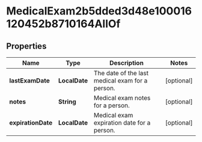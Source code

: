 

# MedicalExam2b5dded3d48e100016120452b8710164AllOf


## Properties

| Name | Type | Description | Notes |
|------------ | ------------- | ------------- | -------------|
|**lastExamDate** | **LocalDate** | The date of the last medical exam for a person. |  [optional] |
|**notes** | **String** | Medical exam notes for a person. |  [optional] |
|**expirationDate** | **LocalDate** | Medical exam expiration date for a person. |  [optional] |



